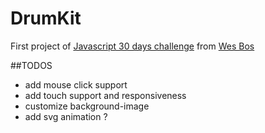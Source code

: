 # DrumKit
First project of [Javascript 30 days challenge](https://javascript30.com/) from [Wes Bos](https://github.com/wesbos)

##TODOS
- add mouse click support
- add touch support and responsiveness
- customize background-image
- add svg animation ?
